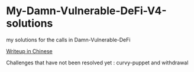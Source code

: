 # My-Damn-Vulnerable-DeFi-V4-solutions

my solutions for the calls in Damn-Vulnerable-DeFi

[Writeup in Chinese](https://zysgmzb.club/index.php/archives/345)

Challenges that have not been resolved yet : curvy-puppet and withdrawal
